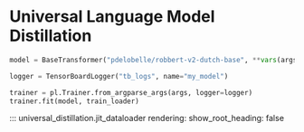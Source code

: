 # Universal Language Model Distillation

```python
model = BaseTransformer("pdelobelle/robbert-v2-dutch-base", **vars(args))

logger = TensorBoardLogger("tb_logs", name="my_model")

trainer = pl.Trainer.from_argparse_args(args, logger=logger)
trainer.fit(model, train_loader)
```


::: universal_distillation.jit_dataloader
    rendering:
      show_root_heading: false

